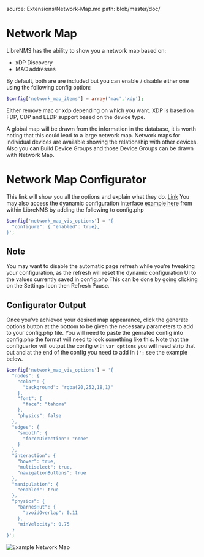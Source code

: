 source: Extensions/Network-Map.md
path: blob/master/doc/

# Network Map

LibreNMS has the ability to show you a network map based on:

- xDP Discovery
- MAC addresses

By default, both are are included but you can enable / disable either
one using the following config option:

```php
$config['network_map_items'] = array('mac','xdp');
```

Either remove mac or xdp depending on which you want.
XDP is based on FDP, CDP and LLDP support based on the device type.

A global map will be drawn from the information in the database, it is
worth noting that this could lead to a large network map. Network maps
for individual devices are available showing the relationship with
other devices. Also you can Build Device Groups and those Device
Groups can be drawn with Network Map.

# Network Map Configurator

This link will show you all the options and explain what they
do. [Link](https://visjs.github.io/vis-network/docs/network/)
You may also access the dyanamic configuration interface [example
here](https://visjs.github.io/vis-network/examples/network/other/configuration.html)
from within LibreNMS by adding the following to config.php

```php
$config['network_map_vis_options'] = '{
  "configure": { "enabled": true},
}';
```

## Note

You may want to disable the automatic page refresh while you're
tweaking your configuration, as the refresh will reset the dynamic
configuration UI to the values currently saved in config.php This can
be done by going clicking on the Settings Icon then Refresh Pause.

## Configurator Output

Once you've achieved your desired map appearance, click the generate
options button at the bottom to be given the necessary parameters to
add to your config.php file. You will need to paste the genrated
config into config.php the format will need to look something like
this. Note that the configuartor will output the config with `var options`
you will need strip that out and at the end of the config you need to
add in `}';` see the example below.

```php
$config['network_map_vis_options'] = '{
  "nodes": {
    "color": {
      "background": "rgba(20,252,18,1)"
    },
    "font": {
      "face": "tahoma"
    },
    "physics": false
  },
  "edges": {
    "smooth": {
      "forceDirection": "none"
    }
  },
  "interaction": {
    "hover": true,
    "multiselect": true,
    "navigationButtons": true
  },
  "manipulation": {
    "enabled": true
  },
  "physics": {
    "barnesHut": {
      "avoidOverlap": 0.11
    },
    "minVelocity": 0.75
  }
}';
```

![Example Network Map](/img/networkmap.PNG)

